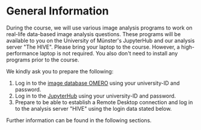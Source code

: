 # General Information

During the course, we will use various image analysis programs to work on real-life data-based image analysis questions. 
These programs will be available to you on the University of Münster's JupyterHub and our analysis server "The HIVE". 
Please bring your laptop to the course. However, a high-performance laptop is not required. You also don't need to install any programs prior to the course.

We kindly ask you to prepare the following: 

1. Log in to the [image database OMERO](https://omero-imaging.uni-muenster.de/) using your university-ID and password.
2. Log in to the [JupyterHub](https://jupyterhub.uni-muenster.de/) using your university-ID and password.
3. Prepare to be able to establish a Remote Desktop connection and log in to the analysis server "HIVE" using the login data stated below.

Further information can be found in the following sections.